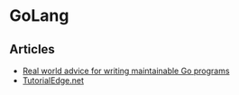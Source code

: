 # GoLang

## Articles

- [Real world advice for writing maintainable Go programs](https://dave.cheney.net/practical-go/presentations/qcon-china.html)
- [TutorialEdge.net](https://tutorialedge.net/course/golang/)
